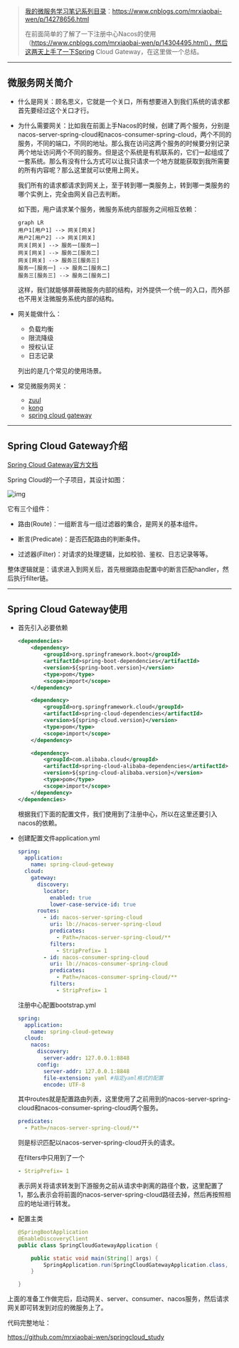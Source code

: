 >[我的微服务学习笔记系列目录](https://www.cnblogs.com/mrxiaobai-wen/p/14278656.html)：https://www.cnblogs.com/mrxiaobai-wen/p/14278656.html
>
>在前面简单的了解了一下注册中心Nacos的使用（https://www.cnblogs.com/mrxiaobai-wen/p/14304495.html），然后这两天上手了一下Spring Cloud Gateway，在这里做一个总结。

***

## 微服务网关简介

+ 什么是网关：顾名思义，它就是一个关口，所有想要进入到我们系统的请求都首先要经过这个关口才行。

+ 为什么需要网关：比如我在前面上手Nacos的时候，创建了两个服务，分别是nacos-server-spring-cloud和nacos-consumer-spring-cloud，两个不同的服务，不同的端口，不同的地址。那么我在访问这两个服务的时候要分别记录两个地址访问两个不同的服务。但是这个系统是有机联系的，它们一起组成了一套系统。那么有没有什么方式可以让我只请求一个地方就能获取到我所需要的所有内容呢？那么这里就可以使用上网关。

  我们所有的请求都请求到网关上，至于转到哪一类服务上，转到哪一类服务的哪个实例上，完全由网关自己去判断。

  如下图，用户请求某个服务，微服务系统内部服务之间相互依赖：

  ~~~mermaid
  graph LR
  用户1[用户1] --> 网关[网关]
  用户2[用户2] --> 网关[网关]
  网关[网关] --> 服务一[服务一]
  网关[网关] --> 服务二[服务二]
  网关[网关] --> 服务三[服务三]
  服务一[服务一] --> 服务二[服务二]
  服务三[服务三] --> 服务二[服务二]
  ~~~

  这样，我们就能够屏蔽微服务内部的结构，对外提供一个统一的入口，而外部也不用关注微服务系统内部的结构。

+ 网关能做什么：

  + 负载均衡
  + 限流降级
  + 授权认证
  + 日志记录

  列出的是几个常见的使用场景。

+ 常见微服务网关：
  + [zuul](https://github.com/Netflix/zuul)
  + [kong](https://getkong.org/)
  + [spring cloud gateway](https://github.com/spring-cloud/spring-cloud-gateway)

***

## Spring Cloud Gateway介绍

[Spring Cloud Gateway官方文档](https://cloud.spring.io/spring-cloud-static/spring-cloud-gateway/2.0.4.RELEASE/single/spring-cloud-gateway.html)

Spring Cloud的一个子项目，其设计如图：

![img](微服务网关.assets/SpringCloud设计.png)

它有三个组件：

+ 路由(Route)：一组断言与一组过滤器的集合，是网关的基本组件。

+ 断言(Predicate)：是否匹配路由的判断条件。

+ 过滤器(Filter)：对请求的处理逻辑，比如校验、鉴权、日志记录等等。

整体逻辑就是：请求进入到网关后，首先根据路由配置中的断言匹配handler，然后执行filter链。

***

## Spring Cloud Gateway使用

+ 首先引入必要依赖

  ~~~xml
  <dependencies>
      <dependency>
          <groupId>org.springframework.boot</groupId>
          <artifactId>spring-boot-dependencies</artifactId>
          <version>${spring-boot.version}</version>
          <type>pom</type>
          <scope>import</scope>
      </dependency>
  
      <dependency>
          <groupId>org.springframework.cloud</groupId>
          <artifactId>spring-cloud-dependencies</artifactId>
          <version>${spring-cloud.version}</version>
          <type>pom</type>
          <scope>import</scope>
      </dependency>
  
      <dependency>
          <groupId>com.alibaba.cloud</groupId>
          <artifactId>spring-cloud-alibaba-dependencies</artifactId>
          <version>${spring-cloud-alibaba.version}</version>
          <type>pom</type>
          <scope>import</scope>
      </dependency>
  </dependencies>
  ~~~

  根据我们下面的配置文件，我们使用到了注册中心，所以在这里还要引入nacos的依赖。

+ 创建配置文件application.yml

  ~~~yml
  spring:
    application:
      name: spring-cloud-geteway
    cloud:
      gateway:
        discovery:
          locator:
            enabled: true
            lower-case-service-id: true
        routes:
          - id: nacos-server-spring-cloud
            uri: lb://nacos-server-spring-cloud
            predicates:
              - Path=/nacos-server-spring-cloud/**
            filters:
              - StripPrefix= 1
          - id: nacos-consumer-spring-cloud
            uri: lb://nacos-consumer-spring-cloud
            predicates:
              - Path=/nacos-consumer-spring-cloud/**
            filters:
              - StripPrefix= 1
  ~~~

  注册中心配置bootstrap.yml

  ~~~yml
  spring:
    application:
      name: spring-cloud-geteway
    cloud:
      nacos:
        discovery:
          server-addr: 127.0.0.1:8848
        config:
          server-addr: 127.0.0.1:8848
          file-extension: yaml #指定yaml格式的配置
          encode: UTF-8
  ~~~

  其中routes就是配置路由列表，这里使用了之前用到的nacos-server-spring-cloud和nacos-consumer-spring-cloud两个服务。

  ~~~yml
  predicates:
  	- Path=/nacos-server-spring-cloud/**
  ~~~

  则是标识匹配以nacos-server-spring-cloud开头的请求。

  在filters中只用到了一个

  ~~~yml
  - StripPrefix= 1
  ~~~

  表示网关将请求转发到下游服务之前从请求中剥离的路径个数，这里配置了1，那么表示会将前面的nacos-server-spring-cloud路径去掉，然后再按照相应的地址进行转发。

+ 配置主类

  ~~~java
  @SpringBootApplication
  @EnableDiscoveryClient
  public class SpringCloudGatewayApplication {
  
      public static void main(String[] args) {
          SpringApplication.run(SpringCloudGatewayApplication.class, args);
      }
  
  }
  ~~~

上面的准备工作做完后，启动网关、server、consumer、nacos服务，然后请求网关即可转发到对应的微服务上了。



代码完整地址：

https://github.com/mrxiaobai-wen/springcloud_study























